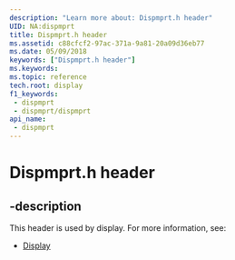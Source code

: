 ```yaml
---
description: "Learn more about: Dispmprt.h header"
UID: NA:dispmprt
title: Dispmprt.h header
ms.assetid: c88cfcf2-97ac-371a-9a81-20a09d36eb77
ms.date: 05/09/2018
keywords: ["Dispmprt.h header"]
ms.keywords: 
ms.topic: reference
tech.root: display
f1_keywords:
 - dispmprt
 - dispmprt/dispmprt
api_name:
 - dispmprt
---
```


# Dispmprt.h header


## -description

This header is used by display. For more information, see:

- [Display](../_display/index.md)

